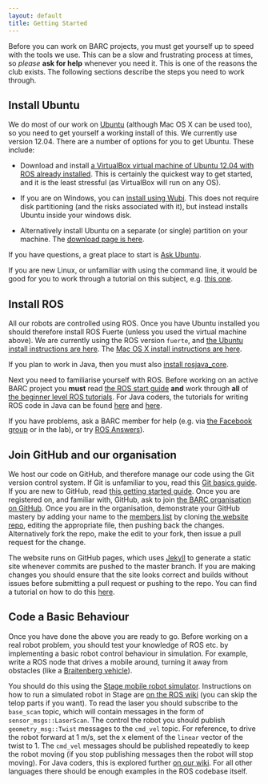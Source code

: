 ```yaml
---
layout: default
title: Getting Started
---
```


Before you can work on BARC projects, you must get yourself up to speed with the tools we use. This can be a slow and frustrating process at times, so *please* **ask for help** whenever you need it. This is one of the reasons the club exists. The following sections describe the steps you need to work through.

## Install Ubuntu

We do most of our work on [Ubuntu](http://ubuntu.com) (although Mac OS X can be used too), so you need to get yourself a working install of this. We currently use version 12.04. There are a number of options for you to get Ubuntu. These include:

 * Download and install [a VirtualBox virtual machine of Ubuntu 12.04 with ROS already installed](http://nootrix.com/2012/09/virtualizing-ros/). This is certainly the quickest way to get started, and it is the least stressful (as VirtualBox will run on any OS). 

 * If you are on Windows, you can [install using Wubi](http://www.ubuntu.com/download/desktop/windows-installer). This does not require disk partitioning (and the risks associated with it), but instead installs Ubuntu inside your windows disk.

 * Alternatively install Ubuntu on a separate (or single) partition on your machine. The [download page is here](http://www.ubuntu.com/download/desktop).

 If you have questions, a great place to start is [Ask Ubuntu](http://askubuntu.com).

If you are new Linux, or unfamiliar with using the command line, it would be good for you to work through a tutorial on this subject, e.g. [this one](http://www.ee.surrey.ac.uk/Teaching/Unix/).

## Install ROS

All our robots are controlled using ROS. Once you have Ubuntu installed you should therefore install ROS Fuerte (unless you used the virtual machine above). We are currently using the ROS version `fuerte`, and [the Ubuntu install instructions are here](http://www.ros.org/wiki/fuerte/Installation/Ubuntu). The [Mac OS X install instructions are here](http://www.ros.org/wiki/fuerte/Installation/OSX/Homebrew/Source).

If you plan to work in Java, then you must also [install rosjava_core](http://docs.rosjava.googlecode.com/hg/rosjava_core/html/installing.html).

Next you need to familiarise yourself with ROS. Before working on an active BARC project you **must** read [the ROS start guide](http://www.ros.org/wiki/ROS/StartGuide) **and** work through **all** of [the beginner level ROS tutorials](http://www.ros.org/wiki/ROS/Tutorials). For Java coders, the tutorials for writing ROS code in Java can be found [here](http://docs.rosjava.googlecode.com/hg/rosjava_core/html/getting_started.html) and [here](http://ros.org/wiki/rosjava_core/Tutorials/rosjava_tutorial_pubsub).

If you have problems, ask a BARC member for help (e.g. via [the Facebook group](https://www.facebook.com/groups/barcuk/) or in the lab), or try [ROS Answers](https://www.facebook.com/groups/barcuk/)).

## Join GitHub and our organisation

We host our code on GitHub, and therefore manage our code using the Git version control system. If Git is unfamiliar to you, read this [Git basics guide](http://git-scm.com/book/en/Getting-Started-Git-Basics). If you are new to GitHub, read [this getting started guide](https://help.github.com/articles/set-up-git). Once you are registered on, and familiar with, GitHub, ask to join [the BARC organisation on GitHub](https://github.com/barcuk). Once you are in the organisation, demonstrate your GitHub mastery by adding your name to the [members list](/members) by cloning [the website repo](https://github.com/barcuk/barcuk.github.com), editing the appropriate file, then pushing back the changes. Alternatively fork the repo, make the edit to your fork, then issue a pull request for the change.

The website runs on GitHub pages, which uses [Jekyll](jekyllrb.com) to generate a static site whenever commits are pushed to the master branch. If you are making changes you should ensure that the site looks correct and builds without issues before submitting a pull request or pushing to the repo. You can find a tutorial on how to do this [here](/startup/jekyll.html).

## Code a Basic Behaviour

Once you have done the above you are ready to go. Before working on a real robot problem, you should test your knowledge of ROS etc. by implementing a basic robot control behaviour in simulation. For example, write a ROS node that drives a mobile around, turning it away from obstacles (like a [Braitenberg vehicle](http://en.wikipedia.org/wiki/Braitenberg_vehicle)).

You should do this using the [Stage mobile robot simulator](http://www.ros.org/wiki/stage). Instructions on how to run a simulated robot in Stage are [on the ROS wiki](http://www.ros.org/wiki/stage/Tutorials/SimulatingOneRobot) (you can skip the telop parts if you want). To read the laser you should subscribe to the `base_scan` topic, which will contain messages in the form of `sensor_msgs::LaserScan`. The control the robot you should publish `geometry_msg::Twist` messages to the `cmd_vel` topic. For reference, to drive the robot forward at 1 m/s, set the x element of the `linear` vector of the twist to 1. The `cmd_vel` messages should be published repeatedly to keep the robot moving (if you stop publishing messages then the robot will stop moving). For Java coders, this is explored further [on our wiki](https://github.com/barcuk/barcuk.github.com/wiki/Controlling-a-Simulated-Robot-in-Java). For all other languages there should be enough examples in the ROS codebase itself.





